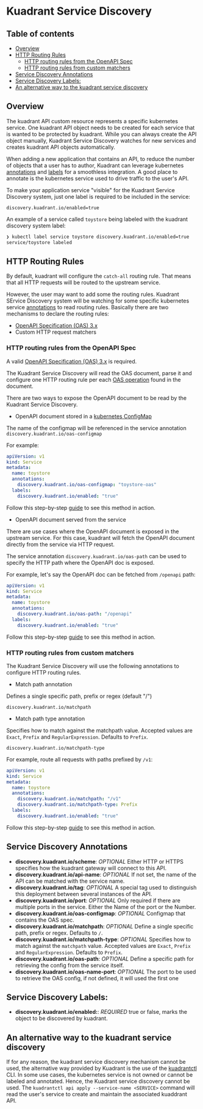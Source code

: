 # Kuadrant Service Discovery

## Table of contents

* [Overview](#overview)
* [HTTP Routing Rules](#http-routing-rules)
   * [HTTP routing rules from the OpenAPI Spec](#http-routing-rules-from-the-openapi-spec)
   * [HTTP routing rules from custom matchers](#http-routing-rules-from-custom-matchers)
* [Service Discovery Annotations](#service-discovery-annotations)
* [Service Discovery Labels:](#service-discovery-labels)
* [An alternative way to the kuadrant service discovery](#an-alternative-way-to-the-kuadrant-service-discovery)

## Overview

The kuadrant API custom resource represents a specific kubernetes service.
One kuadrant API object needs to be created for each service that is wanted to be protected by kuadrant.
While you can always create the API object manually, Kuadrant Service Discovery watches
for new services and creates kuadrant API objects automatically.

When adding a new application that contains an API, to reduce the number of objects that a user has to author,
Kuadrant can leverage kubernetes [annotations](https://kubernetes.io/docs/concepts/overview/working-with-objects/annotations/)
and [labels](https://kubernetes.io/docs/concepts/overview/working-with-objects/labels/) for a smoothless integration.
A good place to annotate is the kubernetes service used to drive traffic to the user's API.

To make your application service "visible" for the Kuadrant Service Discovery system,
just one label is required to be included in the service:

```
discovery.kuadrant.io/enabled=true
```

An example of a service called `toystore` being labeled with the kuadrant discovery system label:

```bash
❯ kubectl label service toystore discovery.kuadrant.io/enabled=true
service/toystore labeled
```

## HTTP Routing Rules

By default, kuadrant will configure the `catch-all` routing rule. That means that all HTTP requests
will be routed to the upstream service.

However, the user may want to add some the routing rules. Kuadrant SErvice Discovery system will
be watching for some specific kubernetes service
[annotations](https://kubernetes.io/docs/concepts/overview/working-with-objects/annotations/) to read routing rules.
Basically there are two mechanisms to declare the routing rules:

* [OpenAPI Specification (OAS) 3.x](https://github.com/OAI/OpenAPI-Specification/blob/main/versions/3.0.2.md)
* Custom HTTP request matchers

### HTTP routing rules from the OpenAPI Spec

A valid [OpenAPI Specification (OAS) 3.x](https://github.com/OAI/OpenAPI-Specification/blob/main/versions/3.0.2.md)
is required.

The Kuadrant Service Discovery will read the OAS document, parse it and configure one HTTP routing
rule per each [OAS operation](https://github.com/OAI/OpenAPI-Specification/blob/main/versions/3.0.2.md#operationObject)
found in the document.

There are two ways to expose the OpenAPI document to be read by the Kuadrant Service Discovery.

* OpenAPI document stored in a [kubernetes ConfigMap](https://kubernetes.io/docs/concepts/configuration/configmap/)

The name of the configmap will be referenced in the service annotation `discovery.kuadrant.io/oas-configmap`

For example:

```yaml
apiVersion: v1
kind: Service
metadata:
  name: toystore
  annotations:
    discovery.kuadrant.io/oas-configmap: "toystore-oas"
  labels:
    discovery.kuadrant.io/enabled: "true"
```

Follow this step-by-step [guide](service-discovery-oas-configmap.md) to see this method in action.

* OpenAPI document served from the service

There are use cases where the OpenAPI document is exposed in the upstream service.
For this case, kuadrant will fetch the OpenAPI document directly from the service via HTTP request.

The service annotation `discovery.kuadrant.io/oas-path` can be used to specify the HTTP path
where the OpenAPI doc is exposed.

For example, let's say the OpenAPI doc can be fetched from `/openapi` path:

```yaml
apiVersion: v1
kind: Service
metadata:
  name: toystore
  annotations:
    discovery.kuadrant.io/oas-path: "/openapi"
  labels:
    discovery.kuadrant.io/enabled: "true"
```

Follow this step-by-step [guide](service-discovery-oas-service.md) to see this method in action.

### HTTP routing rules from custom matchers

The Kuadrant Service Discovery will use the following annotations to configure HTTP routing rules.

* Match path annotation

Defines a single specific path, prefix or regex (default "/")

```
discovery.kuadrant.io/matchpath
```

* Match path type annotation

Specifies how to match against the matchpath value. Accepted values are `Exact`, `Prefix`
and `RegularExpression`. Defaults to `Prefix`.

```
discovery.kuadrant.io/matchpath-type
```

For example, route all requests with paths prefixed by `/v1`:

```yaml
apiVersion: v1
kind: Service
metadata:
  name: toystore
  annotations:
    discovery.kuadrant.io/matchpath: "/v1"
    discovery.kuadrant.io/matchpath-type: Prefix
  labels:
    discovery.kuadrant.io/enabled: "true"
```

Follow this step-by-step [guide](service-discovery-matching-rules.md) to see this method in action.

## Service Discovery Annotations

- **discovery.kuadrant.io/scheme**: *OPTIONAL* Either HTTP or HTTPS specifies how the kuadrant gateway will connect to this API.
- **discovery.kuadrant.io/api-name**: *OPTIONAL* If not set, the name of the API can be matched with the service name.
- **discovery.kuadrant.io/tag**: *OPTIONAL* A special tag used to distinguish this deployment between several instances of the API.
- **discovery.kuadrant.io/port**: *OPTIONAL* Only required if there are multiple ports in the service. Either the Name of the port or the Number.
- **discovery.kuadrant.io/oas-configmap**: *OPTIONAL* Configmap that contains the OAS spec.
- **discovery.kuadrant.io/matchpath**: *OPTIONAL* Define a single specific path, prefix or regex. Defaults to `/`.
- **discovery.kuadrant.io/matchpath-type**: *OPTIONAL* Specifies how to match against the `matchpath` value. Accepted values are `Exact`, `Prefix` and `RegularExpression`. Defaults to `Prefix`.
- **discovery.kuadrant.io/oas-path**: *OPTIONAL* Define a specific path for retrieving the config from the service itself.
- **discovery.kuadrant.io/oas-name-port**: *OPTIONAL* The port to be used to retrieve the OAS config, if not defined, it will used the first one

## Service Discovery Labels:
- **discovery.kuadrant.io/enabled:**: *REQUIRED* true or false, marks the object to be discovered by kuadrant.

## An alternative way to the kuadrant service discovery

If for any reason, the kuadrant service discovery mechanism cannot be used,
the alternative way provided by Kuadrant is the use of the
[kuadrantctl](https://github.com/Kuadrant/kuadrantctl/blob/main/doc/api-apply.md) CLI.
In some use cases, the kubernetes service is not owned or cannot be labeled and annotated.
Hence, the Kuadrant service discovery cannot be used.
The `kuadrantctl api apply --service-name <SERVICE>` command will read the user's service to create and maintain the associated
kuaddrant API.
